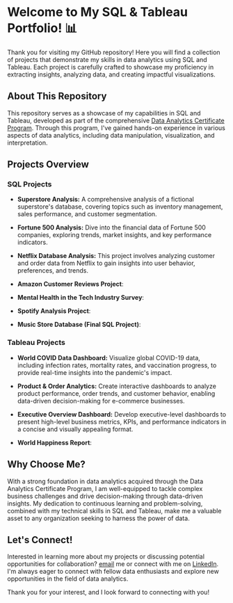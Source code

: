 # Welcome to My SQL & Tableau Portfolio! 📊

Thank you for visiting my GitHub repository! Here you will find a collection of projects that demonstrate my skills in data analytics using SQL and Tableau. Each project is carefully crafted to showcase my proficiency in extracting insights, analyzing data, and creating impactful visualizations.

## About This Repository

This repository serves as a showcase of my capabilities in SQL and Tableau, developed as part of the comprehensive [Data Analytics Certificate Program](https://howtobreakintotech.com/data-analytics-certificate-program/). Through this program, I've gained hands-on experience in various aspects of data analytics, including data manipulation, visualization, and interpretation.

## Projects Overview

### SQL Projects

- **Superstore Analysis:** A comprehensive analysis of a fictional superstore's database, covering topics such as inventory management, sales performance, and customer segmentation.

- **Fortune 500 Analysis:** Dive into the financial data of Fortune 500 companies, exploring trends, market insights, and key performance indicators.

- **Netflix Database Analysis:** This project involves analyzing customer and order data from Netflix to gain insights into user behavior, preferences, and trends.

- **Amazon Customer Reviews Project**:

- **Mental Health in the Tech Industry Survey**:

- **Spotify Analysis Project**:

- **Music Store Database (Final SQL Project)**:

### Tableau Projects

- **World COVID Data Dashboard:** Visualize global COVID-19 data, including infection rates, mortality rates, and vaccination progress, to provide real-time insights into the pandemic's impact.

- **Product & Order Analytics:** Create interactive dashboards to analyze product performance, order trends, and customer behavior, enabling data-driven decision-making for e-commerce businesses.

- **Executive Overview Dashboard:** Develop executive-level dashboards to present high-level business metrics, KPIs, and performance indicators in a concise and visually appealing format.

- **World Happiness Report**:

## Why Choose Me?

With a strong foundation in data analytics acquired through the Data Analytics Certificate Program, I am well-equipped to tackle complex business challenges and drive decision-making through data-driven insights. My dedication to continuous learning and problem-solving, combined with my technical skills in SQL and Tableau, make me a valuable asset to any organization seeking to harness the power of data.

## Let's Connect!

Interested in learning more about my projects or discussing potential opportunities for collaboration? [email](mailto:vancejordan.work@gmail.com) me or connect with me on [LinkedIn](https://www.linkedin.com/in/jordan-vance-66a99621a/). I'm always eager to connect with fellow data enthusiasts and explore new opportunities in the field of data analytics.

Thank you for your interest, and I look forward to connecting with you!

                                                                   

